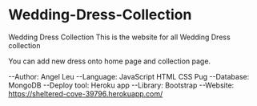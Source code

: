 # Wedding-Dress-Collection
Wedding Dress Collection
This is the website for all Wedding Dress collection

You can add new dress onto home page and collection page.

--Author: Angel Leu
--Language: JavaScript HTML CSS Pug
--Database: MongoDB
--Deploy tool: Heroku app
--Library: Bootstrap
--Website: https://sheltered-cove-39796.herokuapp.com/


